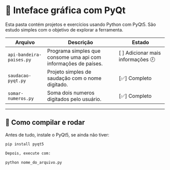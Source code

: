# 🎨 Inteface gráfica com PyQt

Esta pasta contém projetos e exercícios usando Python com PyQt5. São estudo simples com o objetivo de explorar a ferramenta.

| Arquivo               | Descrição                                                                 | Estado |
|------------------------|--------------------------------------------------------------------------|--------|
| `api-bandeira-paises.py`       | Programa simples que consome uma api com informações de países. | [ ] Adicionar mais informações 🕗|
| `saudacao-pyqt.py`               | Projeto simples de saudação com o nome digitado.| [✅] Completo |
| `somar-numeros.py` | Soma dois numeros digitados pelo usuário. | [✅] Completo|

---

## 🚀 Como compilar e rodar

Antes de tudo, instale o PyQt5, se ainda não tiver:

```bash
pip install pyqt5

Depois, execute com:

python nome_do_arquivo.py

